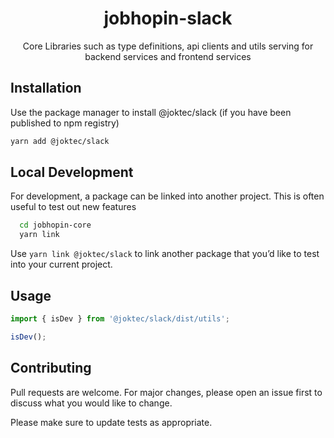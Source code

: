<div align="center">
  <h1>jobhopin-slack</h1>
  <p>Core Libraries such as type definitions, api clients and utils serving for backend services and frontend services</p>
  </div>
</div>

## Installation

Use the package manager to install @joktec/slack (if you have been published to npm registry)

```bash
yarn add @joktec/slack
```

## Local Development
For development, a package can be linked into another project. This is often useful to test out new features

```bash
  cd jobhopin-core
  yarn link
```

Use `yarn link @joktec/slack` to link another package that you’d like to test into your current project.

## Usage

```javascript
import { isDev } from '@joktec/slack/dist/utils';

isDev();
```

## Contributing

Pull requests are welcome. For major changes, please open an issue first to discuss what you would like to change.

Please make sure to update tests as appropriate.
